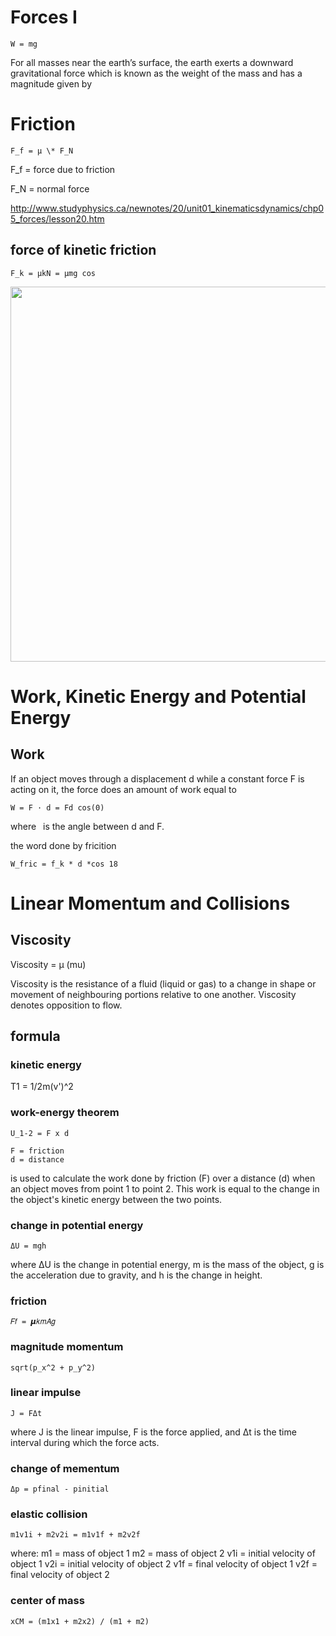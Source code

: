 # Forces I

```
W = mg
```

For all masses near the earth’s surface, the earth exerts a downward gravitational force
which is known as the weight of the mass and has a magnitude given by

# Friction

```
F_f = μ \* F_N
```

F_f = force due to friction

F_N = normal force

http://www.studyphysics.ca/newnotes/20/unit01_kinematicsdynamics/chp05_forces/lesson20.htm

## force of kinetic friction

```
F_k = μkN = μmg cos  
```

<img src="https://slideplayer.com/slide/9386062/28/images/9/For+inclines+with+friction+find+the+acceleration+of+the+masses%3A.jpg" width="600">

# Work, Kinetic Energy and Potential Energy

## Work

If an object moves through a displacement d while a constant force F is acting on it, the
force does an amount of work equal to

```
W = F · d = Fd cos(0)
```

where  is the angle between d and F.

the word done by fricition

```
W_fric = f_k * d *cos 18
```

# Linear Momentum and Collisions

## Viscosity

Viscosity = μ (mu)

Viscosity is the resistance of a fluid (liquid or gas) to a change in shape or movement of neighbouring portions relative to one another. Viscosity denotes opposition to flow.

## formula

### kinetic energy

T1 = 1/2m(v')^2

### work-energy theorem

```
U_1-2 = F x d

F = friction
d = distance
```

is used to calculate the work done by friction (F) over a distance (d) when an object moves from point 1 to point 2. This work is equal to the change in the object's kinetic energy between the two points.

### change in potential energy

```
ΔU = mgh
```

where ΔU is the change in potential energy, m is the mass of the object, g is the acceleration due to gravity, and h is the change in height.

### friction

```
𝐹𝑓 = 𝞵𝑘𝑚𝐴𝑔
```

### magnitude momentum

```
sqrt(p_x^2 + p_y^2)
```

### linear impulse

```
J = FΔt
```

where J is the linear impulse, F is the force applied, and Δt is the time interval during which the force acts.

### change of mementum

```
Δp = pfinal - pinitial
```

### elastic collision

```
m1v1i + m2v2i = m1v1f + m2v2f
```

where:
m1 = mass of object 1
m2 = mass of object 2
v1i = initial velocity of object 1
v2i = initial velocity of object 2
v1f = final velocity of object 1
v2f = final velocity of object 2

### center of mass

```
xCM = (m1x1 + m2x2) / (m1 + m2)
```
